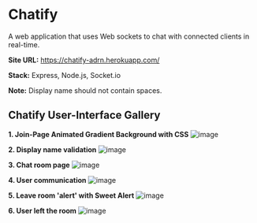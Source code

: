# Chatify

A web application that uses Web sockets to chat with connected clients in real-time.

**Site URL:** https://chatify-adrn.herokuapp.com/

**Stack:** Express, Node.js, Socket.io

**Note:** Display name should not contain spaces.


## Chatify User-Interface Gallery

**1. Join-Page Animated Gradient Background with CSS**
![image](https://user-images.githubusercontent.com/97419269/158059450-afee3f62-7e6e-4ba3-91ea-d4fd95ffdda0.png)

**2. Display name validation**
![image](https://user-images.githubusercontent.com/97419269/158061346-284365da-4208-4a88-afaa-778ed8a06755.png)

**3. Chat room page**
![image](https://user-images.githubusercontent.com/97419269/158059563-0f6c4f21-5a9a-41be-aff6-38e95cbbe9f5.png)

**4. User communication**
![image](https://user-images.githubusercontent.com/97419269/158060029-2d4a404b-1b3f-4a2e-999f-fdbebde545eb.png)

**5. Leave room 'alert' with Sweet Alert**
![image](https://user-images.githubusercontent.com/97419269/158060080-7a325a20-a408-4851-bb84-87c1539261d3.png)

**6. User left the room**
![image](https://user-images.githubusercontent.com/97419269/158060123-addac254-3b72-4067-b7f3-dfa7836bdcf8.png)






